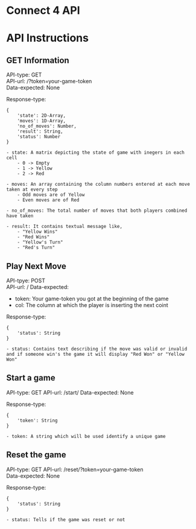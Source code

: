 # Connect 4 API

# API Instructions 

## GET Information

API-type: GET  
API-url: /?token=your-game-token  
Data-expected: None

Response-type:   

    {
        'state': 2D-Array,  
        'moves': 1D-Array,  
        'no_of_moves': Number,  
        'result': String,  
        'status': Number  
    }  

    - state: A matrix depicting the state of game with inegers in each cell 
        - 0 -> Empty 
        - 1 -> Yellow 
        - 2 -> Red 

    - moves: An array containing the column numbers entered at each move taken at every step
        - Odd moves are of Yellow
        - Even moves are of Red

    - no_of_moves: The total number of moves that both players combined have taken 

    - result: It contains textual message like, 
        - "Yellow Wins"
        - "Red Wins"
        - "Yellow's Turn"
        - "Red's Turn"


## Play Next Move

API-tpye: POST  
API-url: / 
Data-expected:  
- token: Your game-token you got at the beginning of the game  
- col: The column at which the player is inserting the next coint  

Response-type:

    {
        'status': String  
    }  

    - status: Contains text describing if the move was valid or invalid and if someone win's the game it will display "Red Won" or "Yellow Won"

## Start a game

API-type: GET 
API-url: /start/
Data-expected: None

Response-type:

    { 
        'token': String
    }

    - token: A string which will be used identify a unique game

## Reset the game 

API-type: GET
API-url: /reset/?token=your-game-token  
Data-expected: None

Response-type:

    {
        'status': String
    }

    - status: Tells if the game was reset or not